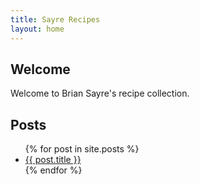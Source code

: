 ```yaml
---
title: Sayre Recipes
layout: home
---
```

## Welcome
Welcome to Brian Sayre's recipe collection.

## Posts
<ul>
  {% for post in site.posts %}
    <li>
      <a href="{{ post.url }}">{{ post.title }}</a>
    </li>
  {% endfor %}
</ul>